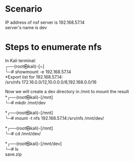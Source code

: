# Scenario
IP address of nsf server is 192.168.57.14  
server's name is dev
# Steps to enumerate nfs

In Kali terminal:  
┌──(root㉿kali)-[~]  
└─# showmount -e 192.168.57.14  
*Export list for 192.168.57.14:  
/srv/nfs 172.16.0.0/12,10.0.0.0/8,192.168.0.0/16  

Now we will create a dev directory in /mnt to mount the result  
*┌──(root㉿kali)-[/mnt]  
└─# mkdir /mnt/dev  

*┌──(root㉿kali)-[/mnt]  
└─# mount -t nfs 192.168.57.14:/srv/nfs /mnt/dev/  

*┌──(root㉿kali)-[/mnt]  
└─# cd /mnt/dev/  

*┌──(root㉿kali)-[/mnt/dev]  
└─# ls  
save.zip  
